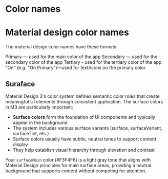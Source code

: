 # Color names

# Material design color names

The material design color names have these formats:

Primary — used for the main color of the app
Secondary — used for the secondary color of the app
Tertiary - used for the tertiary color of the app
"On" (e.g. "On Primary")—used for text/icons on the primary color


## Suraface  

 
Material Design 3's color system defines semantic color roles that create meaningful UI elements through consistent application. The surface colors in M3 are particularly important:

- **Surface colors** form the foundation of UI components and typically appear in the background
- The system includes various surface variants (surface, surfaceVariant, surfaceTint, etc.)
- Surface colors usually have subtle, neutral tones to support content display
- They help establish visual hierarchy through elevation and contrast

Your `surfaceMain` color (#F3F4F6) is a light gray tone that aligns with Material Design principles for main surface areas, providing a neutral background that supports content without competing for attention.
